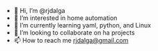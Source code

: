 - 👋 Hi, I’m @rjdalga
- 👀 I’m interested in home automation 
- 🌱 I’m currently learning yaml, python, and Linux 
- 💞️ I’m looking to collaborate on ha projects
- 📫 How to reach me rjdalga@gmail.com 

<!---
rjdalga/rjdalga is a ✨ special ✨ repository because its `README.md` (this file) appears on your GitHub profile.
You can click the Preview link to take a look at your changes.
--->
